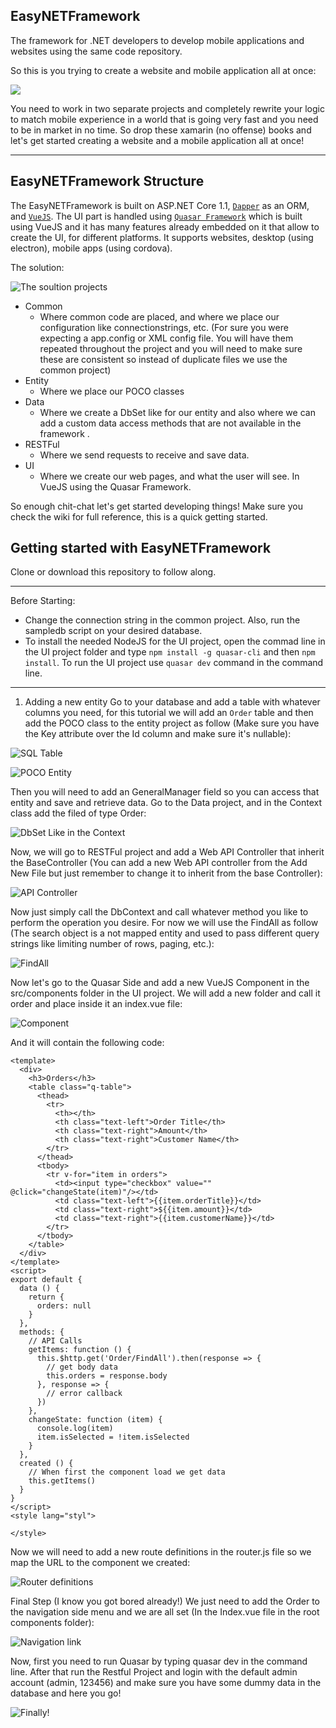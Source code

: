 EasyNETFramework
----------------

The framework for .NET developers to develop mobile applications and websites using the same code repository.

So this is you trying to create a website and mobile application all at once:

![](https://fat.gfycat.com/OrangeVastAntarcticgiantpetrel.gif)

You need to work in two separate projects and completely rewrite your logic to match mobile experience in a world that is going very fast and you need to be in market in no time. So drop these xamarin (no offense) books and let's get started creating a website and a mobile application all at once!

----------

## EasyNETFramework Structure ##

The EasyNETFramework is built on ASP.NET Core 1.1, [`Dapper`](https://github.com/StackExchange/Dapper) as an ORM, and [`VueJS`](https://vuejs.org/). The UI part is handled using [`Quasar Framework`](http://quasar-framework.org/) which is built using VueJS and it has many features already embedded on it that allow to create the UI, for different platforms. It supports websites, desktop (using electron), mobile apps (using cordova). 

The solution:

![The soultion projects](https://raw.githubusercontent.com/amr-swalha/EasyNETFramework/master/Documentation/Images/1-Structure.png)

 - Common
	 - Where common code are placed, and where we place our configuration like connectionstrings, etc. (For sure you were expecting a app.config or XML config file. You will have them repeated throughout the project and you will need to make sure these are consistent so instead of duplicate files we use the common project)
 - Entity
	 - Where we place our POCO classes
 - Data
	 - Where we create a DbSet like for our entity and also where we can add a custom data access methods that are not available in the framework .
 - RESTFul
	 - Where we send requests to receive and save data.
 - UI
	 - Where we create our web pages, and what the user will see. In VueJS using the Quasar Framework.

So enough chit-chat let's get started developing things! Make sure you check the wiki for full reference, this is a quick getting started.

## Getting started with EasyNETFramework
Clone or download this repository to follow along.

----------
Before Starting:

 - Change the connection string in the common project. Also, run the sampledb script on your desired database.
 - To install the needed NodeJS for the UI project, open the commad line in the UI project folder and type `npm install -g quasar-cli` and then `npm install`. To run the UI project use `quasar dev` command in the command line.


----------


 1. Adding a new entity
Go to your database and add a table with whatever columns you need, for this tutorial we will add an `Order` table and then add the POCO class to the entity project as follow (Make sure you have the Key attribute over the Id column and make sure it's nullable):

![SQL Table](https://raw.githubusercontent.com/amr-swalha/EasyNETFramework/master/Documentation/Images/2-Order.png)


![POCO Entity](https://github.com/amr-swalha/EasyNETFramework/blob/master/Documentation/Images/3-Order%20entity.png?raw=true)

Then you will need to add an GeneralManager field so you can access that entity and save and retrieve data. Go to the Data project, and in the Context class add the filed of type Order:

![DbSet Like in the Context](https://github.com/amr-swalha/EasyNETFramework/blob/master/Documentation/Images/4-Order%20context.png?raw=true)

Now, we will go to RESTFul project and add a Web API Controller that inherit the BaseController (You can add a new Web API controller from the Add New File but just remember to change it to inherit from the base Controller):

![API Controller](https://github.com/amr-swalha/EasyNETFramework/blob/master/Documentation/Images/5-Order%20API%20controller.png?raw=true)

Now just simply call the DbContext and call whatever method you like to perform the operation you desire. For now we will use the FindAll as follow (The search object is a not mapped entity and used to pass different query strings like limiting number of rows, paging, etc.):

![FindAll](https://github.com/amr-swalha/EasyNETFramework/blob/master/Documentation/Images/6-Order%20API%20FindAll.png?raw=true)

Now let's go to the Quasar Side and add a new VueJS Component in the src/components folder in the UI project. We will add a new folder and call it order and place inside it an index.vue file:

![Component](https://github.com/amr-swalha/EasyNETFramework/blob/master/Documentation/Images/7-Order%20vue.png?raw=true)


And it will contain the following code:


    <template>
      <div>
        <h3>Orders</h3>
        <table class="q-table">
          <thead>
            <tr>
              <th></th>
              <th class="text-left">Order Title</th>
              <th class="text-right">Amount</th>
              <th class="text-right">Customer Name</th>
            </tr>
          </thead>
          <tbody>
            <tr v-for="item in orders">
              <td><input type="checkbox" value="" @click="changeState(item)"/></td>
              <td class="text-left">{{item.orderTitle}}</td>
              <td class="text-right">${{item.amount}}</td>
              <td class="text-right">{{item.customerName}}</td>
            </tr>
          </tbody>
        </table>
      </div>
    </template>
    <script>
    export default {
      data () {
        return {
          orders: null
        }
      },
      methods: {
        // API Calls
        getItems: function () {
          this.$http.get('Order/FindAll').then(response => {
            // get body data
            this.orders = response.body
          }, response => {
            // error callback
          })
        },
        changeState: function (item) {
          console.log(item)
          item.isSelected = !item.isSelected
        }
      },
      created () {
        // When first the component load we get data 
        this.getItems()
      }
    }
    </script>
    <style lang="styl">
    
    </style>



Now we will need to add a new route definitions in the router.js file so we map the URL to the component we created:

![Router definitions ](https://github.com/amr-swalha/EasyNETFramework/blob/master/Documentation/Images/8-Order%20router.png?raw=true)

Final Step (I know you got bored already!) We just need to add the Order to the navigation side menu and we are all set (In the Index.vue file in the root components folder):

![Navigation link](https://github.com/amr-swalha/EasyNETFramework/blob/master/Documentation/Images/9-Order%20menu.png?raw=true)

Now, first you need to run Quasar by typing quasar dev in the command line. After that run the Restful Project and login with the default admin account (admin, 123456) and make sure you have some dummy data in the database and here you go!

![Finally!](https://github.com/amr-swalha/EasyNETFramework/blob/master/Documentation/Images/10-Order%20result.png?raw=true)